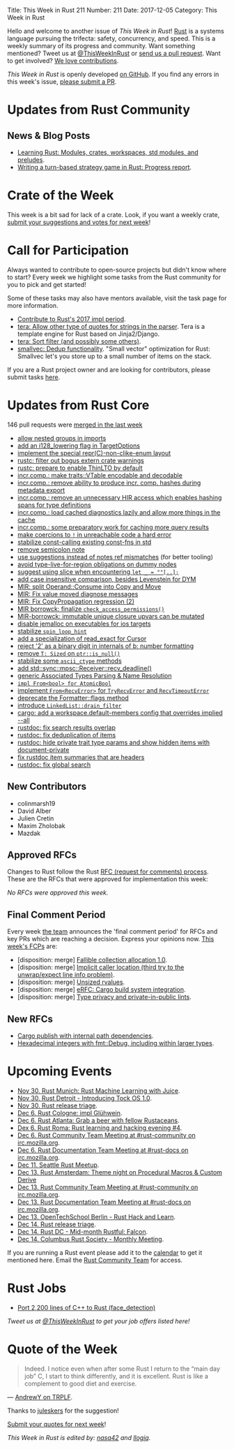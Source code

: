 Title: This Week in Rust 211
Number: 211
Date: 2017-12-05
Category: This Week in Rust

Hello and welcome to another issue of *This Week in Rust*!
[Rust](http://rust-lang.org) is a systems language pursuing the trifecta: safety, concurrency, and speed.
This is a weekly summary of its progress and community.
Want something mentioned? Tweet us at [@ThisWeekInRust](https://twitter.com/ThisWeekInRust) or [send us a pull request](https://github.com/cmr/this-week-in-rust).
Want to get involved? [We love contributions](https://github.com/rust-lang/rust/blob/master/CONTRIBUTING.md).

*This Week in Rust* is openly developed [on GitHub](https://github.com/cmr/this-week-in-rust).
If you find any errors in this week's issue, [please submit a PR](https://github.com/cmr/this-week-in-rust/pulls).

# Updates from Rust Community

## News & Blog Posts

* [Learning Rust: Modules, crates, workspaces, std modules, and preludes](https://medium.com/learning-rust/rust-lets-get-it-started-bdd8de58178d).
* [Writing a turn-based strategy game in Rust: Progress report](https://ozkriff.github.io/2017-12-01--devlog.html).

# Crate of the Week

This week is a bit sad for lack of a crate. Look, if you want a weekly crate, [submit your suggestions and votes for next week][submit_crate]!

[submit_crate]: https://users.rust-lang.org/t/crate-of-the-week/2704

# Call for Participation

Always wanted to contribute to open-source projects but didn't know where to start?
Every week we highlight some tasks from the Rust community for you to pick and get started!

Some of these tasks may also have mentors available, visit the task page for more information.

* [Contribute to Rust's 2017 impl period](https://www.rustaceans.org/findwork/impl).
* [tera: Allow other type of quotes for strings in the parser](https://github.com/Keats/tera/issues/236). Tera is a template engine for Rust based on Jinja2/Django.
* [tera: Sort filter (and possibly some others)](https://github.com/Keats/tera/issues/233).
* [smallvec: Dedup functionality](https://github.com/servo/rust-smallvec/issues/2). "Small vector" optimization for Rust: Smallvec let's you store up to a small number of items on the stack.

If you are a Rust project owner and are looking for contributors, please submit tasks [here][guidelines].

[guidelines]: https://users.rust-lang.org/t/twir-call-for-participation/4821

# Updates from Rust Core

146 pull requests were [merged in the last week][merged]

[merged]: https://github.com/search?q=is%3Apr+org%3Arust-lang+is%3Amerged+merged%3A2017-11-27..2017-12-04

* [allow nested groups in imports](https://github.com/rust-lang/rust/pull/45846)
* [add an i128_lowering flag in TargetOptions](https://github.com/rust-lang/rust/pull/46486)
* [implement the special repr(C)-non-clike-enum layout](https://github.com/rust-lang/rust/pull/46123)
* [rustc: filter out bogus extern crate warnings](https://github.com/rust-lang/rust/pull/46405)
* [rustc: prepare to enable ThinLTO by default](https://github.com/rust-lang/rust/pull/46382)
* [incr.comp.: make traits::VTable encodable and decodable](https://github.com/rust-lang/rust/pull/46400)
* [incr.comp.: remove ability to produce incr. comp. hashes during metadata export](https://github.com/rust-lang/rust/pull/46370)
* [incr.comp.: remove an unnecessary HIR access which enables hashing spans for type definitions](https://github.com/rust-lang/rust/pull/46368)
* [incr.comp.: load cached diagnostics lazily and allow more things in the cache](https://github.com/rust-lang/rust/pull/46338)
* [incr.comp.: some preparatory work for caching more query results](https://github.com/rust-lang/rust/pull/46299)
* [make coercions to `!` in unreachable code a hard error](https://github.com/rust-lang/rust/pull/45880)
* [stabilize const-calling existing const-fns in std](https://github.com/rust-lang/rust/pull/46287)
* [remove semicolon note](https://github.com/rust-lang/rust/pull/46258)
* [use suggestions instead of notes ref mismatches](https://github.com/rust-lang/rust/pull/46256) (for better tooling)
* [avoid type-live-for-region obligations on dummy nodes](https://github.com/rust-lang/rust/pull/46226)
* [suggest using slice when encountering `let _ = ""[..];`](https://github.com/rust-lang/rust/pull/46249)
* [add case insensitive comparison, besides Levenstein for DYM](https://github.com/rust-lang/rust/pull/46347)
* [MIR: split Operand::Consume into Copy and Move](https://github.com/rust-lang/rust/pull/46142)
* [MIR: Fix value moved diagnose messages](https://github.com/rust-lang/rust/pull/46231)
* [MIR: Fix CopyPropagation regression (2)](https://github.com/rust-lang/rust/pull/46462)
* [MIR borrowck: finalize `check_access_permissions()`](https://github.com/rust-lang/rust/pull/46041)
* [MIR-borrowck: immutable unique closure upvars can be mutated](https://github.com/rust-lang/rust/pull/46236)
* [disable jemalloc on executables for ios targets](https://github.com/rust-lang/rust/pull/46211)
* [stabilize `spin_loop_hint`](https://github.com/rust-lang/rust/pull/46174)
* [add a specialization of read_exact for Cursor](https://github.com/rust-lang/rust/pull/46485)
* [reject '2' as a binary digit in internals of b: number formatting](https://github.com/rust-lang/rust/pull/46356)
* [remove `T: Sized` on `ptr::is_null()`](https://github.com/rust-lang/rust/pull/46094)
* [stabilize some `ascii_ctype` methods](https://github.com/rust-lang/rust/pull/46077)
* [add std::sync::mpsc::Receiver::recv_deadline()](https://github.com/rust-lang/rust/pull/45969)
* [generic Associated Types Parsing & Name Resolution](https://github.com/rust-lang/rust/pull/45904)
* [`impl From<bool> for AtomicBool`](https://github.com/rust-lang/rust/pull/46293)
* [implement `From<RecvError>` for `TryRecvError` and `RecvTimeoutError`](https://github.com/rust-lang/rust/pull/45506)
* [deprecate the Formatter::flags method](https://github.com/rust-lang/rust/pull/46284)
* [introduce `LinkedList::drain_filter`](https://github.com/rust-lang/rust/pull/46262)
* [cargo: add a workspace.default-members config that overrides implied --all ](https://github.com/rust-lang/cargo/pull/4743)
* [rustdoc: fix search results overlap](https://github.com/rust-lang/rust/pull/46454)
* [rustdoc: fix deduplication of items](https://github.com/rust-lang/rust/pull/46433)
* [rustdoc: hide private trait type params and show hidden items with document-private](https://github.com/rust-lang/rust/pull/46412)
* [fix rustdoc item summaries that are headers](https://github.com/rust-lang/rust/pull/46387)
* [rustdoc: fix global search](https://github.com/rust-lang/rust/pull/46175)

## New Contributors

* colinmarsh19
* David Alber
* Julien Cretin
* Maxim Zholobak
* Mazdak

## Approved RFCs

Changes to Rust follow the Rust [RFC (request for comments)
process](https://github.com/rust-lang/rfcs#rust-rfcs). These
are the RFCs that were approved for implementation this week:

*No RFCs were approved this week.*

## Final Comment Period

Every week [the team](https://www.rust-lang.org/team.html) announces the
'final comment period' for RFCs and key PRs which are reaching a
decision. Express your opinions now. [This week's FCPs][fcp] are:

[fcp]: https://github.com/rust-lang/rfcs/labels/final-comment-period

* [disposition: merge] [Fallible collection allocation 1.0](https://github.com/rust-lang/rfcs/pull/2116).
* [disposition: merge] [Implicit caller location (third try to the unwrap/expect line info problem)](https://github.com/rust-lang/rfcs/pull/2091).
* [disposition: merge] [Unsized rvalues](https://github.com/rust-lang/rfcs/pull/1909).
* [disposition: merge] [eRFC: Cargo build system integration](https://github.com/rust-lang/rfcs/pull/2136).
* [disposition: merge] [Type privacy and private-in-public lints](https://github.com/rust-lang/rfcs/pull/2145).

## New RFCs

* [Cargo publish with internal path dependencies](https://github.com/rust-lang/rfcs/pull/2224).
* [Hexadecimal integers with fmt::Debug, including within larger types](https://github.com/rust-lang/rfcs/pull/2226).

# Upcoming Events

* [Nov 30. Rust Munich: Rust Machine Learning with Juice](https://www.meetup.com/rust-munich/events/244580709/).
* [Nov 30. Rust Detroit - Introducing Tock OS 1.0](https://www.meetup.com/rust-detroit/events/244855856/).
* [Nov 30. Rust release triage](https://internals.rust-lang.org/t/release-cycle-triage-proposal/3544).
* [Dec  6. Rust Cologne: impl Glühwein](https://www.meetup.com/RustCologne/events/244487721/).
* [Dec  6. Rust Atlanta: Grab a beer with fellow Rustaceans](https://www.meetup.com/Rust-ATL/events/rhvgrmywqbjb/).
* [Dex  6. Rust Roma: Rust learning and hacking evening #4](https://www.meetup.com/Rust-Roma/events/245256474/).
* [Dec  6. Rust Community Team Meeting at #rust-community on irc.mozilla.org](https://chat.mibbit.com/?server=irc.mozilla.org&channel=%23rust-community).
* [Dec  6. Rust Documentation Team Meeting at #rust-docs on irc.mozilla.org](https://chat.mibbit.com/?server=irc.mozilla.org&channel=%23rust-docs).
* [Dec 11. Seattle Rust Meetup](https://www.meetup.com/Seattle-Rust-Meetup/events/svbqbmywqbpb/).
* [Dec 13. Rust Amsterdam: Theme night on Procedural Macros & Custom Derive](https://www.meetup.com/Rust-Amsterdam/events/245075721/)
* [Dec 13. Rust Community Team Meeting at #rust-community on irc.mozilla.org](https://chat.mibbit.com/?server=irc.mozilla.org&channel=%23rust-community).
* [Dec 13. Rust Documentation Team Meeting at #rust-docs on irc.mozilla.org](https://chat.mibbit.com/?server=irc.mozilla.org&channel=%23rust-docs).
* [Dec 13. OpenTechSchool Berlin - Rust Hack and Learn](https://www.meetup.com/opentechschool-berlin/events/krnczlywqbrb/).
* [Dec 14. Rust release triage](https://internals.rust-lang.org/t/release-cycle-triage-proposal/3544).
* [Dec 14. Rust DC - Mid-month Rustful: Falcon](https://www.meetup.com/RustDC/events/243672324/).
* [Dec 14. Columbus Rust Society - Monthly Meeting](https://www.meetup.com/columbus-rs/events/czcwhlywqbsb/).


If you are running a Rust event please add it to the [calendar] to get
it mentioned here. Email the [Rust Community Team][community] for access.

[calendar]: https://www.google.com/calendar/embed?src=apd9vmbc22egenmtu5l6c5jbfc%40group.calendar.google.com
[community]: mailto:community-team@rust-lang.org

# Rust Jobs

* [Port 2,200 lines of C++ to Rust (face_detection)](https://users.rust-lang.org/t/paid-gig-port-2-200-lines-of-clean-c-to-rust/14096)

*Tweet us at [@ThisWeekInRust](https://twitter.com/ThisWeekInRust) to get your job offers listed here!*

# Quote of the Week

> Indeed. I notice even when after some Rust I return to the “main day job” C, I start to think differently, and it is excellent. Rust is like a complement to good diet and exercise.

— [AndrewY on TRPLF](https://users.rust-lang.org/t/solved-what-is-the-best-way-to-dump-sqlite3-row-values-into-sql-text-when-the-table-structure-is-unknown-at-compile-time/14020/7).

Thanks to [juleskers](https://users.rust-lang.org/t/twir-quote-of-the-week/328/466) for the suggestion!

[Submit your quotes for next week][submit]!

[submit]: http://users.rust-lang.org/t/twir-quote-of-the-week/328

*This Week in Rust is edited by: [nasa42](https://github.com/nasa42) and [llogiq](https://github.com/llogiq).*
